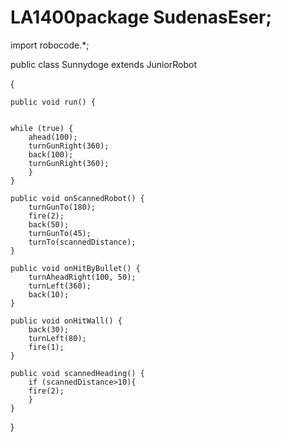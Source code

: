 # LA1400package SudenasEser;
import robocode.*;

public class Sunnydoge extends JuniorRobot

{
 
	public void run() {
    

	while (true) {
      	ahead(100);
      	turnGunRight(360);
      	back(100);
      	turnGunRight(360);
   		}
  	}
	
	public void onScannedRobot() {
		turnGunTo(180);
		fire(2);
		back(50);
		turnGunTo(45);
		turnTo(scannedDistance);	
	}
	
	public void onHitByBullet() {
		turnAheadRight(100, 50);
		turnLeft(360);
		back(10);		
	}

	public void onHitWall() {
		back(30);
		turnLeft(80);
		fire(1);
	}	

    public void scannedHeading() {
		if (scannedDistance>10){
		fire(2);
		}
	}
}
